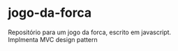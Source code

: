 # jogo-da-forca
Repositório para um jogo da forca, escrito em javascript.<br>Implmenta MVC design pattern
